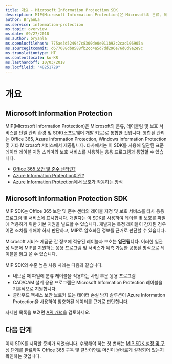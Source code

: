 ```yaml
---
title: 개요 - Microsoft Information Projection SDK
description: MIP(Microsoft Information Protection)은 Microsoft의 분류, 레이블링 및 보호 서비스를 단일 관리 환경 및 SDK(소프트웨어 개발 키트)로 통합한 것입니다.
author: BryanLa
ms.service: information-protection
ms.topic: overview
ms.date: 09/27/2018
ms.author: bryanla
ms.openlocfilehash: 775ae3d524947c8300de0e011b92c2cad106905a
ms.sourcegitcommit: d677088db8588fb2cc4a5d7dd296e76d0d9a2e9c
ms.translationtype: HT
ms.contentlocale: ko-KR
ms.lasthandoff: 10/03/2018
ms.locfileid: "48251729"
---
```

# <a name="overview"></a>개요

## <a name="microsoft-information-protection"></a>Microsoft Information Protection

MIP(Microsoft Information Protection)은 Microsoft의 분류, 레이블링 및 보호 서비스를 단일 관리 환경 및 SDK(소프트웨어 개발 키트)로 통합한 것입니다. 통합된 관리는 Office 365, Azure Information Protection, Windows Information Protection 및 기타 Microsoft 서비스에서 제공됩니다. 타사에서는 이 SDK를 사용해 일관된 표준 데이터 레이블 지정 스키마와 보호 서비스를 사용하는 응용 프로그램과 통합할 수 있습니다.

* [Office 365 보안 및 준수 센터란?](https://docs.microsoft.com/office365/securitycompliance/)
* [Azure Information Protection이란?](/azure/information-protection/understand-explore/what-is-information-protection)
* [Azure Information Protection에서 보호가 작동하는 방식](/azure/information-protection/understand-explore/what-is-information-protection#how-data-is-protected)

## <a name="microsoft-information-protection-sdk"></a>Microsoft Information Protection SDK

MIP SDK는 Office 365 보안 및 준수 센터의 레이블 지정 및 보호 서비스를 타사 응용 프로그램 및 서비스에 표시합니다. 개발자는 이 SDK를 사용하여 레이블 및 보호를 파일에 적용하기 위한 기본 지원을 빌드할 수 있습니다. 개발자는 특정 레이블이 감지된 경우 어떤 조치를 취해야 하지 판단하고, MIP로 암호화된 정보를 근거로 판단할 수 있습니다. 

Microsoft 서비스 제품군 간 정보에 적용된 레이블과 보호는 **일관됩니다**. 이러한 일관성 덕분에 MIP를 지원하는 응용 프로그램 및 서비스가 예측 가능한 공통된 방식으로 레이블을 읽고 쓸 수 있습니다.

MIP SDK의 수준 높은 사용 사례는 다음과 같습니다.

* 내보낼 때 파일에 분류 레이블을 적용하는 사업 부문 응용 프로그램
* CAD/CAM 설계 응용 프로그램은 Microsoft Information Protection 레이블을 기본적으로 지원합니다.
* 클라우드 액세스 보안 브로커 또는 데이터 손실 방지 솔루션이 Azure Information Protection을 사용하여 암호화된 데이터를 근거로 판단합니다.

자세한 목록을 보려면 [API 개념](concept-apis-use-cases.md)을 검토하세요.

## <a name="next-steps"></a>다음 단계

이제 SDK를 시작할 준비가 되었습니다. 수행해야 하는 첫 번째는 [MIP SDK 설정 및 구성 단계를 완료](setup-configure-mip.md)하여 Office 365 구독 및 클라이언트 머신이 올바르게 설정되어 있는지 확인하는 것입니다.

